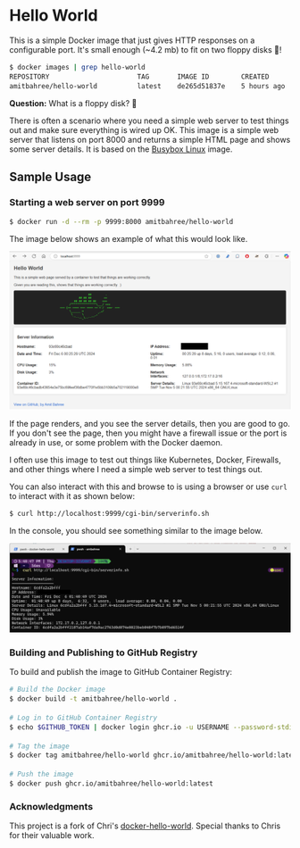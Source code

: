 # Hello World

This is a simple Docker image that just gives HTTP responses on a configurable port. It's small enough (~4.2 mb) to fit on two floppy disks 💾!

```bash
$ docker images | grep hello-world
REPOSITORY                      TAG       IMAGE ID        CREATED          VIRTUAL SIZE
amitbahree/hello-world          latest    de265d51837e    5 hours ago    4.28MB
```
**Question:** What is a floppy disk? 🤔

There is often a scenario where you need a simple web server to test things out and make sure everything is wired up OK. This image is a simple web server that listens on port 8000 and returns a simple HTML page and shows some server details. It is based on the [Busybox Linux](https://www.busybox.net/about.html) image.

## Sample Usage

### Starting a web server on port 9999

```bash
$ docker run -d --rm -p 9999:8000 amitbahree/hello-world
```
The image below shows an example of what this would look like.

![Hello World](./images/hello-world.png)

If the page renders, and you see the server details, then you are good to go. If you don't see the page, then you might have a firewall issue or the port is already in use, or some problem with the Docker daemon.

I often use this image to test out things like Kubernetes, Docker, Firewalls, and other things where I need a simple web server to test things out.

You can also interact with this and browse to is using a browser or use `curl` to interact with it as shown below:

```bash
$ curl http://localhost:9999/cgi-bin/serverinfo.sh
```
In the console, you should see something similar to the image below.

![Hello World](./images/hello-world-curl.png)

### Building and Publishing to GitHub Registry

To build and publish the image to GitHub Container Registry:

```bash
# Build the Docker image
$ docker build -t amitbahree/hello-world .

# Log in to GitHub Container Registry
$ echo $GITHUB_TOKEN | docker login ghcr.io -u USERNAME --password-stdin

# Tag the image
$ docker tag amitbahree/hello-world ghcr.io/amitbahree/hello-world:latest

# Push the image
$ docker push ghcr.io/amitbahree/hello-world:latest
```

### Acknowledgments

This project is a fork of Chri's [docker-hello-world](https://github.com/crccheck/docker-hello-world). Special thanks to Chris for their valuable work.
